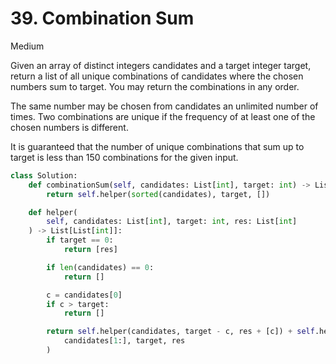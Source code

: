 # 39. Combination Sum

Medium

Given an array of distinct integers candidates and a target integer target,
return a list of all unique combinations of candidates where the chosen numbers
sum to target. You may return the combinations in any order.

The same number may be chosen from candidates an unlimited number of times. Two
combinations are unique if the frequency of at least one of the chosen numbers
is different.

It is guaranteed that the number of unique combinations that sum up to target is
less than 150 combinations for the given input.

```python
class Solution:
    def combinationSum(self, candidates: List[int], target: int) -> List[List[int]]:
        return self.helper(sorted(candidates), target, [])

    def helper(
        self, candidates: List[int], target: int, res: List[int]
    ) -> List[List[int]]:
        if target == 0:
            return [res]

        if len(candidates) == 0:
            return []

        c = candidates[0]
        if c > target:
            return []

        return self.helper(candidates, target - c, res + [c]) + self.helper(
            candidates[1:], target, res
        )
```
